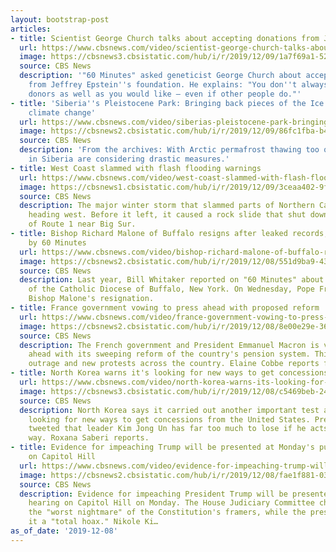 ```yaml
---
layout: bootstrap-post
articles:
- title: Scientist George Church talks about accepting donations from Jeffrey Epstein
  url: https://www.cbsnews.com/video/scientist-george-church-talks-about-accepting-donations-from-jeffrey-epstein/
  image: https://cbsnews3.cbsistatic.com/hub/i/r/2019/12/09/1a7f69a1-5265-4593-b9d9-d33508dc907c/thumbnail/1200x630/acba7501c4a40dd9c9f06a759d5b152f/ot-georgechurchepstein-1990714-640x360.jpg
  source: CBS News
  description: '"60 Minutes" asked geneticist George Church about accepting donations
    from Jeffrey Epstein''s foundation. He explains: "You don''t always know your
    donors as well as you would like — even if other people do."'
- title: 'Siberia''s Pleistocene Park: Bringing back pieces of the Ice Age to combat
    climate change'
  url: https://www.cbsnews.com/video/siberias-pleistocene-park-bringing-back-pieces-of-the-ice-age-to-combat-climate-change/
  image: https://cbsnews2.cbsistatic.com/hub/i/r/2019/12/09/86fc1fba-b4a1-4dfd-81ba-bfb19bee5068/thumbnail/1200x630/12232e4b50bd300340a2826d5c3ec6be/ot-pleistocenepark-1990702-640x360.jpg
  source: CBS News
  description: 'From the archives: With Arctic permafrost thawing too quickly, scientists
    in Siberia are considering drastic measures.'
- title: West Coast slammed with flash flooding warnings
  url: https://www.cbsnews.com/video/west-coast-slammed-with-flash-flooding-warnings/
  image: https://cbsnews1.cbsistatic.com/hub/i/r/2019/12/09/3ceaa402-9f6b-42ef-87f8-b5cf1dc0ccd5/thumbnail/1200x630/78baf68b095ea8d4f1723094a6d48b97/1208-en-westcoastflooding-1990841-640x360.jpg
  source: CBS News
  description: The major winter storm that slammed parts of Northern California is
    heading west. Before it left, it caused a rock slide that shut down a section
    of Route 1 near Big Sur.
- title: Bishop Richard Malone of Buffalo resigns after leaked records, reported on
    by 60 Minutes
  url: https://www.cbsnews.com/video/bishop-richard-malone-of-buffalo-resigns-after-leaked-records-reported-on-by-60-minutes/
  image: https://cbsnews2.cbsistatic.com/hub/i/r/2019/12/08/551d9ba9-43b9-4131-b5fe-75a8cc6da5e4/thumbnail/1200x630/77830463a574030ee2db1212c33f4b99/ot-motw120819-1990707-640x360.jpg
  source: CBS News
  description: Last year, Bill Whitaker reported on "60 Minutes" about leaked records
    of the Catholic Diocese of Buffalo, New York. On Wednesday, Pope Francis accepted
    Bishop Malone's resignation.
- title: France government vowing to press ahead with proposed reform
  url: https://www.cbsnews.com/video/france-government-vowing-to-press-ahead-with-proposed-reform/
  image: https://cbsnews2.cbsistatic.com/hub/i/r/2019/12/08/8e00e29e-36e9-4a46-9c49-da41bdcd6c8e/thumbnail/1200x630/83a44e620bd99dc08cb515d2c6df6b60/1208-en-parisprotests-cobbe-1990835-640x360.jpg
  source: CBS News
  description: The French government and President Emmanuel Macron is vowing to press
    ahead with its sweeping reform of the country's pension system. This has sparked
    outrage and new protests across the country. Elaine Cobbe reports from Paris.
- title: North Korea warns it's looking for new ways to get concessions from the U.S.
  url: https://www.cbsnews.com/video/north-korea-warns-its-looking-for-new-ways-to-get-concessions-from-the-u-s/
  image: https://cbsnews3.cbsistatic.com/hub/i/r/2019/12/08/c5469beb-2489-4939-a49d-a44e08654444/thumbnail/1200x630/266191479aecfc0e9777c889d439878f/1208-en-northkorea-saberi-1990827-640x360.jpg
  source: CBS News
  description: North Korea says it carried out another important test and warned it's
    looking for new ways to get concessions from the United States. President Trump
    tweeted that leader Kim Jong Un has far too much to lose if he acts in a hostile
    way. Roxana Saberi reports.
- title: Evidence for impeaching Trump will be presented at Monday's public hearing
    on Capitol Hill
  url: https://www.cbsnews.com/video/evidence-for-impeaching-trump-will-be-presented-at-mondays-public-hearing-on-capitol-hill/
  image: https://cbsnews2.cbsistatic.com/hub/i/r/2019/12/08/fae1f881-0338-4e7f-b6cf-fd1a0a1bcc55/thumbnail/1200x630/d1ce6887055d2468f7bb6730fd504944/1208-en-impeachmentlatest-killion-1990820-640x360.jpg
  source: CBS News
  description: Evidence for impeaching President Trump will be presented at a public
    hearing on Capitol Hill on Monday. The House Judiciary Committee chair says it's
    the "worst nightmare" of the Constitution's framers, while the president called
    it a "total hoax." Nikole Ki…
as_of_date: '2019-12-08'
---
```


